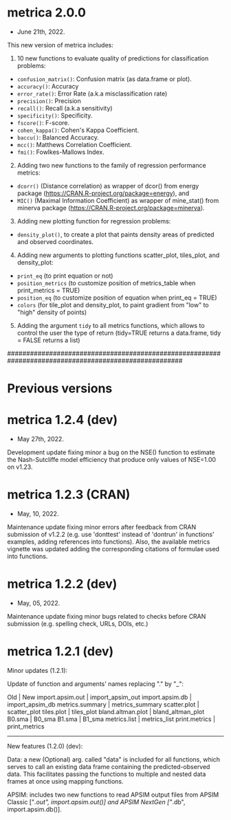# metrica 2.0.0

* June 21th, 2022. <br/>

This new version of metrica includes:

1) 10 new functions to evaluate quality of predictions for classification problems:
  
  - `confusion_matrix()`: Confusion matrix (as data.frame or plot).
  - `accuracy()`: Accuracy
  - `error_rate()`: Error Rate (a.k.a misclassification rate)
  - `precision()`: Precision
  - `recall()`: Recall (a.k.a sensitivity)
  - `specificity()`: Specificity.
  - `fscore()`: F-score.
  - `cohen_kappa()`: Cohen's Kappa Coefficient.
  - `baccu()`: Balanced Accuracy.
  - `mcc()`: Matthews Correlation Coefficient.
  - `fmi()`: Fowlkes-Mallows Index.
  
2) Adding two new functions to the family of regression performance metrics:
  - `dcorr()` (Distance correlation) as wrapper of dcor() from energy package (https://CRAN.R-project.org/package=energy), and
  - `MIC()` (Maximal Information Coefficient) as wrapper of mine_stat() from minerva package (https://CRAN.R-project.org/package=minerva).

3) Adding new plotting function for regression problems:
  - `density_plot()`, to create a plot that paints density areas of predicted and observed coordinates.
  
4) Adding new arguments to plotting functions scatter_plot, tiles_plot, and density_plot:
  - `print_eq` (to print equation or not)
  - `position_metrics` (to customize position of metrics_table when print_metrics = TRUE)
  - `position_eq` (to customize position of equation when print_eq = TRUE)
  - `colors` (for tile_plot and density_plot, to paint gradient from "low" to "high" density of points)
  
5) Adding the argument `tidy` to all metrics functions, which allows to control the user the type of return (tidy=TRUE returns a data.frame, tidy = FALSE returns a list)

######################################################################################################

# Previous versions

# metrica 1.2.4 (dev)

* May 27th, 2022. <br/>

Development update fixing minor a bug on the NSE() function to estimate the Nash-Sutcliffe model efficiency that produce only values of NSE=1.00 on v1.23.

# metrica 1.2.3 (CRAN)

* May, 10, 2022. <br/>

Maintenance update fixing minor errors after feedback from CRAN submission of v1.2.2 (e.g. use 
'donttest' instead of 'dontrun' in functions' examples, adding references into functions).
Also, the available metrics vignette was updated adding the corresponding citations of 
formulae used into functions.

# metrica 1.2.2 (dev)

* May, 05, 2022. <br/>

Maintenance update fixing minor bugs related to checks before CRAN submission (e.g. spelling check, URLs, DOIs, etc.)

# metrica 1.2.1 (dev)

Minor updates (1.2.1):

Update of function and arguments' names replacing  "." by "_":

Old | New
import.apsim.out | import_apsim_out
import.apsim.db | import_apsim_db
metrics.summary | metrics_summary
scatter.plot | scatter_plot
tiles.plot | tiles_plot
bland.altman.plot | bland_altman_plot
B0.sma | B0_sma
B1.sma | B1_sma
metrics.list | metrics_list
print.metrics | print_metrics

---------------------

New features (1.2.0) (dev):

Data: a new (Optional) arg. called "data" is included for all functions,
which serves to call an existing data frame containing the predicted-observed data.
This facilitates passing the functions to multiple and nested data frames at once 
using mapping functions.

APSIM: includes two new functions to read APSIM output files from APSIM Classic ["*.out", 
import.apsim.out()] and APSIM NextGen ["*.db", import.apsim.db()].


